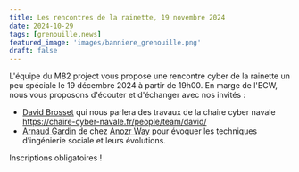 ```yaml
---
title: Les rencontres de la rainette, 19 novembre 2024
date: 2024-10-29
tags: [grenouille,news]
featured_image: 'images/banniere_grenouille.png'
draft: false
---
```


L'équipe du M82 project vous propose une rencontre cyber de la rainette un peu spéciale le 19 décembre 2024 à partir de 19h00.
En marge de l'ECW, nous vous proposons d'écouter et d'échanger avec nos invités :

* [David Brosset](https://www.linkedin.com/in/brosset/) qui nous parlera des travaux de la chaire cyber navale <https://chaire-cyber-navale.fr/people/team/david/>
* [Arnaud Gardin](https://www.linkedin.com/in/arnaudgardin/) de chez [Anozr Way](https://anozrway.com/fr/) pour évoquer les techniques d’ingénierie sociale et leurs évolutions.

Inscriptions obligatoires !
